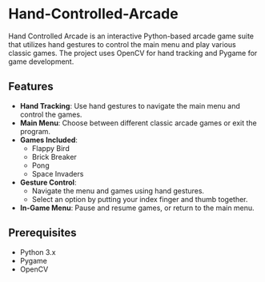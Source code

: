 # Hand-Controlled-Arcade

Hand Controlled Arcade is an interactive Python-based arcade game suite that utilizes hand gestures to control the main menu and play various classic games. The project uses OpenCV for hand tracking and Pygame for game development. 

## Features

- **Hand Tracking**: Use hand gestures to navigate the main menu and control the games.
- **Main Menu**: Choose between different classic arcade games or exit the program.
- **Games Included**:
  - Flappy Bird
  - Brick Breaker
  - Pong
  - Space Invaders
- **Gesture Control**: 
  - Navigate the menu and games using hand gestures.
  - Select an option by putting your index finger and thumb together.
- **In-Game Menu**: Pause and resume games, or return to the main menu.

## Prerequisites

- Python 3.x
- Pygame
- OpenCV
